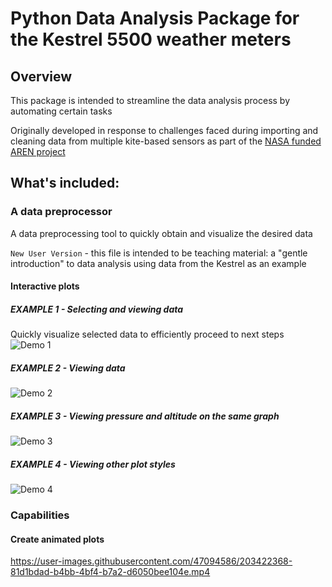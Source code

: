 # Python Data Analysis Package for the Kestrel 5500 weather meters

## Overview
This package is intended to streamline the data analysis process by automating certain tasks
<br>

Originally developed in response to challenges faced during importing and cleaning data from multiple kite-based sensors as part of the [NASA funded AREN project](https://www.globe.gov/web/aren-project)

## What's included:
### A data preprocessor
A data preprocessing tool to quickly obtain and visualize the desired data

`New User Version` - this file is intended to be teaching material: a "gentle introduction" to data analysis using data from the Kestrel as an example

#### Interactive plots
##### EXAMPLE 1 - Selecting and viewing data
Quickly visualize selected data to efficiently proceed to next steps
![Demo 1](https://user-images.githubusercontent.com/47094586/202836877-0e87a607-f794-4575-97b5-c4c7314a037f.gif)
##### EXAMPLE 2 - Viewing data
![Demo 2](https://user-images.githubusercontent.com/47094586/202837874-9d50c74d-2750-4b45-b708-34e54734d780.gif)
##### EXAMPLE 3 - Viewing pressure and altitude on the same graph
![Demo 3](https://user-images.githubusercontent.com/47094586/202838154-4874284e-1031-4c04-8869-2142763d8b89.gif)
##### EXAMPLE 4 - Viewing other plot styles
![Demo 4](https://user-images.githubusercontent.com/47094586/202838317-3fc4cb9e-1dcc-48d2-9c26-e4289f1f3ae7.gif)

### Capabilities
#### Create animated plots
https://user-images.githubusercontent.com/47094586/203422368-81d1bdad-b4bb-4bf4-b7a2-d6050bee104e.mp4
